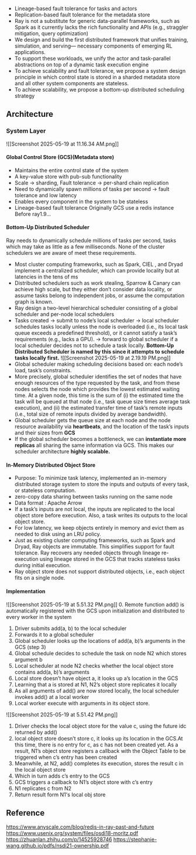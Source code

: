 
- Lineage-based fault tolerance for tasks and actors
- Replication-based fault tolerance for the metadata store
- Ray is not a substitute for generic data-parallel frameworks, such as Spark as it currently lacks the rich functionality and APIs (e.g., straggler mitigation, query optimization)
- We design and build the first distributed framework that unifies training, simulation, and serving— necessary components of emerging RL applications.
- To support these workloads, we unify the actor and task-parallel abstractions on top of a dynamic task execution engine
-  To achieve scalability and fault tolerance, we propose a system design principle in which control state is stored in a sharded metadata store and all other system components are stateless.
-  To achieve scalability, we propose a bottom-up distributed scheduling strategy
## Architecture
### System Layer
![[Screenshot 2025-05-19 at 11.16.34 AM.png]]
#### Global Control Store (GCS)(Metadata store)
- Maintains the entire control state of the system
- A key-value store with pub-sub functionality
- Scale -> sharding, Fault tolerance -> per-shard chain replication
- Need to dynamically spawn millions of tasks per second -> fault tolerance and low latency
- Enables every component in the system to be stateless
- Lineage-based fault tolerance
Originally GCS use a redis instance Before ray1.9...
#### Bottom-Up Distributed Scheduler
Ray needs to dynamically schedule millions of tasks per second, tasks which may take as little as a few milliseconds. None of the cluster schedulers we are aware of meet these requirements.
- Most cluster computing frameworks, such as Spark, CIEL , and Dryad implement a centralized scheduler, which can provide locality but at latencies in the tens of ms
- Distributed schedulers such as work stealing, Sparrow & Canary can achieve high scale, but they either don’t consider data locality, or assume tasks belong to independent jobs, or assume the computation graph is known.
- Ray design a two-level hierarchical scheduler consisting of a global scheduler and per-node local schedulers
- Tasks created -> submit to node’s local scheduler -> local scheduler schedules tasks locally unless the node is overloaded (i.e., its local task queue exceeds a predefined threshold), or it cannot satisfy a task’s requirements (e.g., lacks a GPU). -> forward to global scheduler if a local scheduler decides not to schedule a task locally. **Bottom-Up Distributed Scheduler is named by this since it attempts to schedule tasks locally first.** 
![[Screenshot 2025-05-19 at 2.19.19 PM.png]]
- Global scheduler making scheduling decisions based on: each node’s load, task’s constraints.
- More precisely, global scheduler identifies the set of nodes that have enough resources of the type requested by the task, and from these nodes selects the node which provides the lowest estimated waiting time.
  At a given node, this time is the sum of (i) the estimated time the task will be queued at that node (i.e., task queue size times average task execution), and (ii) the estimated transfer time of task’s remote inputs (i.e., total size of remote inputs divided by average bandwidth).
- Global scheduler gets the queue size at each node and the node resource availability via **heartbeats**, and the location of the task’s inputs and their sizes from **GCS**
- If the global scheduler becomes a bottleneck, we can **instantiate more replicas** all sharing the same information via GCS. This makes our scheduler architecture **highly scalable.**

#### In-Memory Distributed Object Store
- Purpose: To minimize task latency, implemented an in-memory distributed storage system to store the inputs and outputs of every task, or stateless computation. 
- zero-copy data sharing between tasks running on the same node
- Data format : Apache Arrow
- If a task’s inputs are not local, the inputs are replicated to the local object store before execution. Also, a task writes its outputs to the local object store.
- For low latency, we keep objects entirely in memory and evict them as needed to disk using an LRU policy.
- Just as existing cluster computing frameworks, such as Spark and Dryad, Ray objects are immutable. This simplifies support for fault tolerance. Ray recovers any needed objects through lineage re-execution using lineage stored in the GCS that tracks stateless tasks during initial execution.
- Ray object store does not support distributed objects, i.e., each object fits on a single node.
#### Implementation


![[Screenshot 2025-05-19 at 5.51.32 PM.png]]
0. Remote function add() is automatically registered with the GCS upon initialization and distributed to every worker in the system
1. Driver submits add(a, b) to the local scheduler
2. Forwards it to a global scheduler
3. Global scheduler looks up the locations of add(a, b)’s arguments in the GCS (step 3) 
4. Global schedule decides to schedule the task on node N2 which stores argument b
5. Local scheduler at node N2 checks whether the local object store contains add(a, b)’s arguments 
6. Local store doesn’t have object a, it looks up a’s location in the GCS
7. Learning that a is stored at N1, N2’s object store replicates it locally
8. As all arguments of add() are now stored locally, the local scheduler invokes add() at a local worker
9. Local worker execute with arguments in its object store.

![[Screenshot 2025-05-19 at 5.51.42 PM.png]]
1. Driver checks the local object store for the value c, using the future idc returned by add()
2. local object store doesn’t store c, it looks up its location in the GCS.At this time, there is no entry for c, as c has not been created yet. As a result, N1’s object store registers a callback with the Object Table to be triggered when c’s entry has been created
3. Meanwhile, at N2, add() completes its execution, stores the result c in the local object store
4. Which in turn adds c’s entry to the GCS 
5. GCS triggers a callback to N1’s object store with c’s entry
6. N1 replicates c from N2
7. Return result form N1's local obj store

## Reference
https://www.anyscale.com/blog/redis-in-ray-past-and-future
https://www.usenix.org/system/files/osdi18-moritz.pdf
https://zhuanlan.zhihu.com/p/14525928746
https://stephanie-wang.github.io/pdfs/nsdi21-ownership.pdf